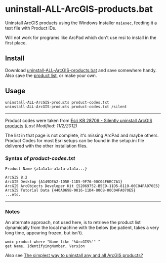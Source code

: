 # uninstall-ALL-ArcGIS-products.bat

Uninstall ArcGIS products using the Windows Installer `msiexec`, feeding it a text file with Product IDs.

Will not work for programs like ArcPad which don't use msi to install in the first place.  

## Install
Download [uninstall-ALL-ArcGIS-products.bat](https://github.com/maphew/arcplus/blob/master/SysAdmin/uninstall-ALL-ArcGIS-products.bat) and save somewhere handy. Also save the [product list](https://github.com/maphew/arcplus/blob/master/SysAdmin/product-codes.txt), or make your own.


## Usage  
    uninstall-ALL-ArcGIS-products product-codes.txt
    uninstall-ALL-ArcGIS-products product-codes.txt /silent

---------
Product codes were taken from [Esri KB 28709 - Silently uninstall ArcGIS products](http://support.esri.com/en/knowledgebase/techarticles/detail/28709) *(Last Modified: 11/2/2012)*

The list in that page is not complete, it's missing ArcPad and maybe others. Product Codes for most Esri setups can be found in the setup.ini file delivered with the other installation files.

### Syntax of *product-codes.txt*

    Product Name {a1a1a1a-a1a1a-a1a1a...}
    
    ArcGIS 8.2
    ArcGIS Desktop {A149DEA2-1D5B-11D5-9F76-00C04F6BC7A1}
    ArcGIS ArcObjects Developer Kit {52069752-B5E9-11D5-8110-00C04FA070E5}
    ArcGIS Tutorial Data {440A069B-9016-11D4-80CB-00C04FA070E5}
    ...etc.
    

-----
### Notes

An alternate approach, not used here, is to retrieve the product list dynamically from the local machine with the below (be patient, takes a very long time, appearing frozen, but isn't).

	wmic product where "Name like '%ArcGIS%'" ^
	get Name, IdentifyingNumber, Version 


Also see [The simplest way to uninstall any and all ArcGIS products?](http://gis.stackexchange.com/questions/49290/the-simplest-way-to-uninstall-any-and-all-arcgis-products)